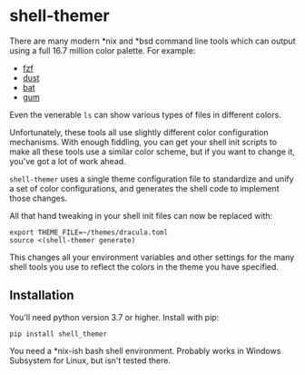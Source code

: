 # shell-themer

There are many modern *nix and *bsd command line tools which can output
using a full 16.7 million color palette. For example:

* [fzf](https://github.com/junegunn/fzf)
* [dust](https://github.com/bootandy/dust)
* [bat](https://github.com/sharkdp/bat)
* [gum](https://github.com/charmbracelet/gum)

Even the venerable `ls` can show various types of files in different colors.

Unfortunately, these tools all use slightly different color configuration mechanisms.
With enough fiddling, you can get your shell init scripts to make all these tools
use a similar color scheme, but if you want to change it, you've got a lot of work
ahead.

`shell-themer` uses a single theme configuration file to standardize and unify
a set of color configurations, and generates the shell code to implement those
changes.

All that hand tweaking in your shell init files can now be replaced with:
```
export THEME_FILE=~/themes/dracula.toml
source <(shell-themer generate)
```

This changes all your environment variables and other settings for the many
shell tools you use to reflect the colors in the theme you have specified.

## Installation

You'll need python version 3.7 or higher. Install with pip:
```
pip install shell_themer
```

You need a *nix-ish bash shell environment. Probably works in Windows Subsystem
for Linux, but isn't tested there.
